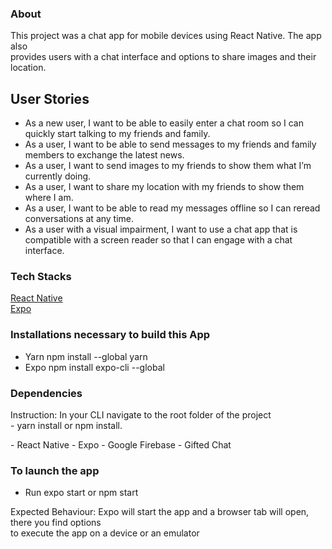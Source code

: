 <html lang="en" dir="ltr">
  <head>
    <meta charset="utf-8" />
    <title>My chatApp</title>
  </head>
  <body>

### About
<p>This project was a chat app for mobile devices using React Native. The app also 
      <br>provides users with a chat interface and options to share images and their
      <br>location.

## User Stories
- As a new user, I want to be able to easily enter a chat room so I can quickly start talking to my
  friends and family.
- As a user, I want to be able to send messages to my friends and family members to exchange
  the latest news.
- As a user, I want to send images to my friends to show them what I’m currently doing.
- As a user, I want to share my location with my friends to show them where I am.
- As a user, I want to be able to read my messages offline so I can reread conversations at any
  time.
- As a user with a visual impairment, I want to use a chat app that is compatible with a screen
  reader so that I can engage with a chat interface.      

### Tech Stacks
<a href="https://reactnative.dev/" target="_blank">React Native</a>
<br>
<a href="https://expo.dev/" target="_blank">Expo</a>
<br>

### Installations necessary to build this App
- Yarn npm install --global yarn<br>
- Expo npm install expo-cli --global<br>

### Dependencies 
<p>Instruction: In your CLI navigate to the root folder of the project<br>
- yarn install or npm install.</p>
- React Native
- Expo
- Google Firebase
- Gifted Chat

### To launch the app
 - Run expo start or npm start
<p>Expected Behaviour: Expo will start the app and a browser tab will open, there you find options<br>
to execute the app on a device or an emulator</p>
</body>
</html>